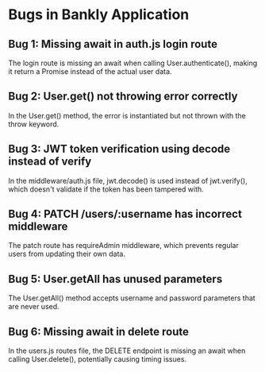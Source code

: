 # Bugs in Bankly Application

## Bug 1: Missing await in auth.js login route
The login route is missing an await when calling User.authenticate(), making it return a Promise instead of the actual user data.

## Bug 2: User.get() not throwing error correctly
In the User.get() method, the error is instantiated but not thrown with the throw keyword.

## Bug 3: JWT token verification using decode instead of verify
In the middleware/auth.js file, jwt.decode() is used instead of jwt.verify(), which doesn't validate if the token has been tampered with.

## Bug 4: PATCH /users/:username has incorrect middleware
The patch route has requireAdmin middleware, which prevents regular users from updating their own data.

## Bug 5: User.getAll has unused parameters
The User.getAll() method accepts username and password parameters that are never used.

## Bug 6: Missing await in delete route
In the users.js routes file, the DELETE endpoint is missing an await when calling User.delete(), potentially causing timing issues.